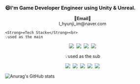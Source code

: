 ### 😄I'm Game Developer Engineer using Unity & Unreal.



<p align="center">
    <Strong>📧Email📧</Strong><br>l_hyunji_im@naver.com

<!--
**LimHyun-ji/LimHyun-ji** is a ✨ _special_ ✨ repository because its `README.md` (this file) appears on your GitHub profile.

Here are some ideas to get you started:

- 🔭 I’m currently working on ...
- 🌱 I’m currently learning ...
- 👯 I’m looking to collaborate on ...
- 🤔 I’m looking for help with ...
- 💬 Ask me about ...
- 📫 How to reach me: ...
- 😄 Pronouns: ...
- ⚡ Fun fact: ...
-->

<p align="center">
    
    <Strong>⚒️Tech Stack⚒️</Strong><br>
    💡used as the main
</p>

<p align="center" display="inline-block">
<img src = "https://img.shields.io/badge/-C++-00599C?style=flat-square&logo=c%2B%2B" style="height : auto; margin-left : 2px; margin-right : 2px;"/> <img src = "https://img.shields.io/badge/-C%23%20-239120?style=flat-square&logo=C%20Sharp" style="height : auto; margin-left : 2px; margin-right : 2px;"/> <img src="https://img.shields.io/badge/unity%20-%23000000.svg?&style=flat-square&logo=unity&logoColor=white" style="height : auto; margin-left : 2px; margin-right : 2px;"/> <img src="https://img.shields.io/badge/unreal%20engine%20-%23313131.svg?&style=flat-square&logo=unreal%20engine&logoColor=white" style="height : auto; margin-left : 2px; margin-right : 2px;"/>
</p>

<p align="center">
    💡used as the sub
</p>

<p align="center" display="inline-block">
<img src = "https://img.shields.io/badge/-MySQL-4479A1?style=flat-square&logo=mysql&logoColor=white" style="height : auto; margin-left : 2px; margin-right : 2px;"/> <img src = "https://img.shields.io/badge/-Python-3776AB?style=flat-square" style="height : auto; margin-left : 2px; margin-right : 2px;"/> <img src = "https://img.shields.io/badge/-Java-007396?style=flat-square&logo=Java" style="height : auto; margin-left : 2px; margin-right : 2px;"/>   <img src = "https://img.shields.io/badge/-Illustrator-FF9A00?style=flat-square" style="height : auto; margin-left : 2px; margin-right : 2px;"/> <img src = "https://img.shields.io/badge/-Photoshop-31A8FF?style=flat-square" style="height : auto; margin-left : 2px; margin-right : 2px;"/>

</p>

![Anurag's GitHub stats](https://github-readme-stats.vercel.app/api?username=LimHyun-ji&show_icons=true&theme=radical)
